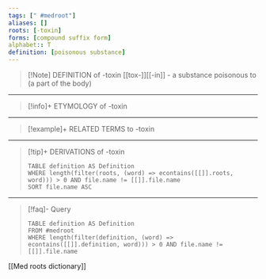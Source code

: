 ```yaml
---
tags: [" #medroot"]
aliases: []
roots: [-toxin]
forms: [compound suffix form]
alphabet:: T
definition: [poisonous substance]
---
```

>[!Note] DEFINITION of -toxin
>[[tox-]][[-in]] - a substance poisonous to (a part of the body)
_____
>[!info]+ ETYMOLOGY of -toxin
>
_____
>[!example]+ RELATED TERMS to -toxin
>
_____
>[!tip]+ DERIVATIONS of -toxin
>```dataview
>TABLE definition AS Definition 
>WHERE length(filter(roots, (word) => econtains([[]].roots, word))) > 0 AND file.name != [[]].file.name
>SORT file.name ASC
>```
_____
>[!faq]- Query
>```dataview
>TABLE definition AS Definition
>FROM #medroot
>WHERE length(filter(definition, (word) => econtains([[]].definition, word))) > 0 AND file.name != [[]].file.name
>```

[[Med roots dictionary]]